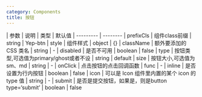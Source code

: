 ```yaml
---
category: Components
title: 按钮
---
```



<DEMO>


| 参数 | 说明 | 类型 | 默认值
| --------- | --------
| prefixCls | 组件class前缀 | string | Yep-btn
| style | 组件样式 | object | {}
| className | 额外要添加的 CSS 类名 | string | -
| disabled | 是否不可用 | boolean | false
| type | 按钮类型,可选值为primary/ghost或者不设 | string | default
| size | 按钮大小,可选值为sm、md | string | -
| onClick | 点击按钮的点击回调函数 | func | -
| inline | 是否设置为行内按钮 | boolean | false
| icon | 可以是 Icon 组件里内置的某个 icon 的 type 值 | string | -
| submit | 是否是提交按钮，如果是，则是button type=‘submit’ | boolean | false


